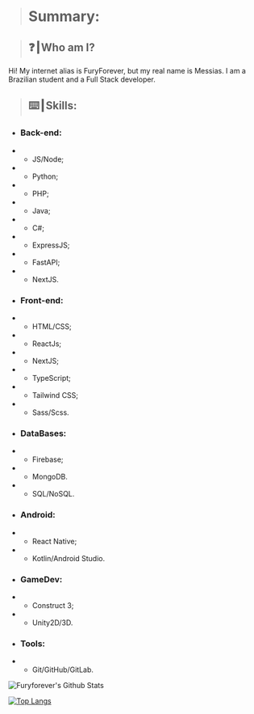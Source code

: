 > # Summary:
  
> ## ❓┃Who am I?
Hi! My internet alias is FuryForever, but my real name is Messias. I am a Brazilian student and a Full Stack developer.

> ## ⌨️┃Skills:
+ ### Back-end:
+ + JS/Node;
+ + Python;
+ + PHP;
+ + Java;
+ + C#;
+ + ExpressJS;
+ + FastAPI;
+ + NextJS.
+ ### Front-end:
+ + HTML/CSS;
+ + ReactJs;
+ + NextJS;
+ + TypeScript;
+ + Tailwind CSS;
+ + Sass/Scss.
+ ### DataBases:
+ + Firebase;
+ + MongoDB.
+ + SQL/NoSQL.
+ ### Android:
+ + React Native;
+ + Kotlin/Android Studio.
+ ### GameDev:
+ + Construct 3;
+ + Unity2D/3D.
+ ### Tools:
+ + Git/GitHub/GitLab.

![Furyforever's Github Stats](https://github-readme-stats.vercel.app/api?username=Furyforev3r&show_icons=true&theme=dracula)

[![Top Langs](https://github-readme-stats.vercel.app/api/top-langs/?username=Furyforev3r&layout=compact&theme=dracula)](https://github.com/Furyforev3r)
